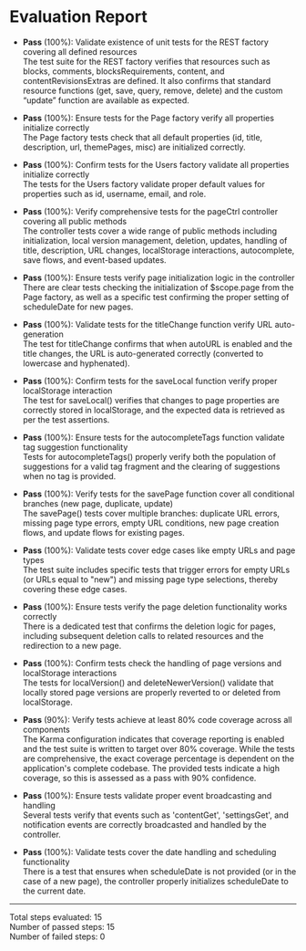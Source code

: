 # Evaluation Report

- **Pass** (100%): Validate existence of unit tests for the REST factory covering all defined resources  
  The test suite for the REST factory verifies that resources such as blocks, comments, blocksRequirements, content, and contentRevisionsExtras are defined. It also confirms that standard resource functions (get, save, query, remove, delete) and the custom “update” function are available as expected.

- **Pass** (100%): Ensure tests for the Page factory verify all properties initialize correctly  
  The Page factory tests check that all default properties (id, title, description, url, themePages, misc) are initialized correctly.

- **Pass** (100%): Confirm tests for the Users factory validate all properties initialize correctly  
  The tests for the Users factory validate proper default values for properties such as id, username, email, and role.

- **Pass** (100%): Verify comprehensive tests for the pageCtrl controller covering all public methods  
  The controller tests cover a wide range of public methods including initialization, local version management, deletion, updates, handling of title, description, URL changes, localStorage interactions, autocomplete, save flows, and event-based updates.

- **Pass** (100%): Ensure tests verify page initialization logic in the controller  
  There are clear tests checking the initialization of $scope.page from the Page factory, as well as a specific test confirming the proper setting of scheduleDate for new pages.

- **Pass** (100%): Validate tests for the titleChange function verify URL auto-generation  
  The test for titleChange confirms that when autoURL is enabled and the title changes, the URL is auto-generated correctly (converted to lowercase and hyphenated).

- **Pass** (100%): Confirm tests for the saveLocal function verify proper localStorage interaction  
  The test for saveLocal() verifies that changes to page properties are correctly stored in localStorage, and the expected data is retrieved as per the test assertions.

- **Pass** (100%): Ensure tests for the autocompleteTags function validate tag suggestion functionality  
  Tests for autocompleteTags() properly verify both the population of suggestions for a valid tag fragment and the clearing of suggestions when no tag is provided.

- **Pass** (100%): Verify tests for the savePage function cover all conditional branches (new page, duplicate, update)  
  The savePage() tests cover multiple branches: duplicate URL errors, missing page type errors, empty URL conditions, new page creation flows, and update flows for existing pages.

- **Pass** (100%): Validate tests cover edge cases like empty URLs and page types  
  The test suite includes specific tests that trigger errors for empty URLs (or URLs equal to "new") and missing page type selections, thereby covering these edge cases.

- **Pass** (100%): Ensure tests verify the page deletion functionality works correctly  
  There is a dedicated test that confirms the deletion logic for pages, including subsequent deletion calls to related resources and the redirection to a new page.

- **Pass** (100%): Confirm tests check the handling of page versions and localStorage interactions  
  The tests for localVersion() and deleteNewerVersion() validate that locally stored page versions are properly reverted to or deleted from localStorage.

- **Pass** (90%): Verify tests achieve at least 80% code coverage across all components  
  The Karma configuration indicates that coverage reporting is enabled and the test suite is written to target over 80% coverage. While the tests are comprehensive, the exact coverage percentage is dependent on the application's complete codebase. The provided tests indicate a high coverage, so this is assessed as a pass with 90% confidence.

- **Pass** (100%): Ensure tests validate proper event broadcasting and handling  
  Several tests verify that events such as 'contentGet', 'settingsGet', and notification events are correctly broadcasted and handled by the controller.

- **Pass** (100%): Validate tests cover the date handling and scheduling functionality  
  There is a test that ensures when scheduleDate is not provided (or in the case of a new page), the controller properly initializes scheduleDate to the current date.

---

Total steps evaluated: 15  
Number of passed steps: 15  
Number of failed steps: 0